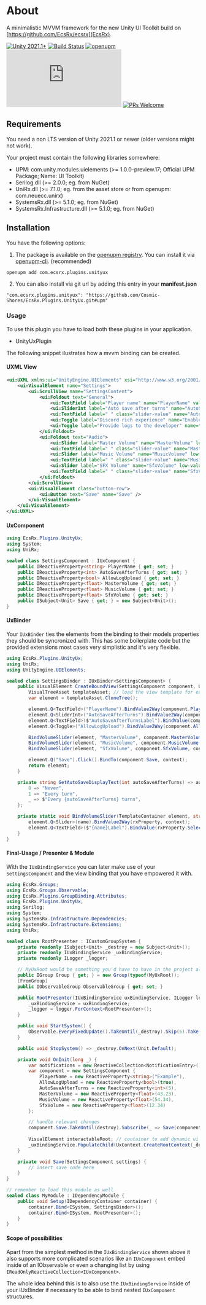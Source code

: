 # About
A minimalistic MVVM framework for the new Unity UI Toolkit build on [https://github.com/EcsRx/ecsrx](EcsRx).

[![Unity 2021.1+](https://img.shields.io/badge/unity-2021.1%2B-blue.svg)](https://unity3d.com/get-unity/download)
[![Build Status](https://github.com/Cosmic-Shores/EcsRx.Plugins.UnityUx/actions/workflows/publish.yml/badge.svg)](https://github.com/Cosmic-Shores/EcsRx.Plugins.UnityUx/actions)
[![openupm](https://img.shields.io/npm/v/com.ecsrx.plugins.unityux?label=openupm&registry_uri=https://package.openupm.com)](https://openupm.com/packages/com.ecsrx.plugins.unityux/)
[![License](https://badgen.net/github/license/Naereen/Strapdown.js)](https://github.com/Cosmic-Shores/EcsRx.Plugins.UnityUx/blob/main/LICENSE)
[![PRs Welcome](https://img.shields.io/badge/PRs-welcome-brightgreen.svg?style=flat-square)](http://makeapullrequest.com)

## Requirements
You need a non LTS version of Unity 2021.1 or newer (older versions might not work).

Your project must contain the following libraries somewhere:
- UPM: com.unity.modules.uielements (>= 1.0.0-preview.17; Official UPM Package; Name: UI Toolkit)
- Serilog.dll (>= 2.0.0; eg. from NuGet)
- UniRx.dll (>= 7.1.0; eg. from the asset store or from openupm: com.neuecc.unirx)
- SystemsRx.dll (>= 5.1.0; eg. from NuGet)
- SystemsRx.Infrastructure.dll (>= 5.1.0; eg. from NuGet)

## Installation
You have the following options:
1. The package is available on the [openupm registry](https://openupm.com). You can install it via [openupm-cli](https://github.com/openupm/openupm-cli). (recommended)
```
openupm add com.ecsrx.plugins.unityux
```
2. You can also install via git url by adding this entry in your **manifest.json**
```
"com.ecsrx.plugins.unityux": "https://github.com/Cosmic-Shores/EcsRx.Plugins.UnityUx.git#upm"
```

### Usage
To use this plugin you have to load both these plugins in your application.
- UnityUxPlugin

The following snippet ilustrates how a mvvm binding can be created.

#### UXML View
```xml
<ui:UXML xmlns:ui="UnityEngine.UIElements" xsi="http://www.w3.org/2001/XMLSchema-instance" engine="UnityEngine.UIElements" noNamespaceSchemaLocation="../../../../UIElementsSchema/UIElements.xsd" editor-extension-mode="False">
    <ui:VisualElement name="Settings">
        <ui:ScrollView name="SettingsContent">
            <ui:Foldout text="General">
                <ui:TextField label="Player name" name="PlayerName" value="" />
                <ui:SliderInt label="Auto save after turns" name="AutoSaveAfterTurns" low-value="0" high-value="10" page-size="1" value="1" />
                <ui:TextField label=" " class="slider-value" name="AutoSaveAfterTurnsLabel" value="1" />
                <ui:Toggle label="Discord rich experience" name="EnableDiscordRichExperience" />
                <ui:Toggle label="Provide logs to the developer" name="AllowLogUpload" />
            </ui:Foldout>
            <ui:Foldout text="Audio">
                <ui:Slider label="Master Volume" name="MasterVolume" low-value="0" high-value="100" page-size="1" value="100" />
                <ui:TextField label=" " class="slider-value" name="MasterVolumeLabel" value="100%" />
                <ui:Slider label="Music Volume" name="MusicVolume" low-value="0" high-value="100" page-size="1" value="100" />
                <ui:TextField label=" " class="slider-value" name="MusicVolumeLabel" value="100%" />
                <ui:Slider label="SFX Volume" name="SfxVolume" low-value="0" high-value="100" page-size="1" value="100" />
                <ui:TextField label=" " class="slider-value" name="SfxVolumeLabel" value="100%" />
            </ui:Foldout>
        </ui:ScrollView>
        <ui:VisualElement class="button-row">
            <ui:Button text="Save" name="Save" />
        </ui:VisualElement>
    </ui:VisualElement>
</ui:UXML>
```

#### UxComponent
```cs
using EcsRx.Plugins.UnityUx;
using System;
using UniRx;

sealed class SettingsComponent : IUxComponent {
    public IReactiveProperty<string> PlayerName { get; set; }
    public IReactiveProperty<int> AutoSaveAfterTurns { get; set; }
    public IReactiveProperty<bool> AllowLogUpload { get; set; }
    public IReactiveProperty<float> MasterVolume { get; set; }
    public IReactiveProperty<float> MusicVolume { get; set; }
    public IReactiveProperty<float> SfxVolume { get; set; }
    public ISubject<Unit> Save { get; } = new Subject<Unit>();
}
```

#### UxBinder
Your `IUxBinder` ties the elements from the binding to their models properties they should be syncronized with.
This has some boilerplate code but the provided extensions most cases very simplistic and it's very flexible.

```cs
using EcsRx.Plugins.UnityUx;
using UniRx;
using UnityEngine.UIElements;

sealed class SettingsBinder : IUxBinder<SettingsComponent> {
    public VisualElement CreateBoundView(SettingsComponent component, UxContext context) {
        VisualTreeAsset templateAsset; // load the view template for example by using unity addressables
        var element = templateAsset.CloneTree();

        element.Q<TextField>("PlayerName").BindValue2Way(component.PlayerName, context);
        element.Q<SliderInt>("AutoSaveAfterTurns").BindValue2Way(component.AutoSaveAfterTurns, context);
        element.Q<TextField>($"AutoSaveAfterTurnsLabel").BindValue(component.AutoSaveAfterTurns.Select(GetAutoSaveDisplayText).TakeUntil(context));
        element.Q<Toggle>("AllowLogUpload").BindValue2Way(component.AllowLogUpload, context);

        BindVolumeSlider(element, "MasterVolume", component.MasterVolume, context);
        BindVolumeSlider(element, "MusicVolume", component.MusicVolume, context);
        BindVolumeSlider(element, "SfxVolume", component.SfxVolume, context);

        element.Q("Save").Click().BindTo(component.Save, context);
        return element;
    }

    private string GetAutoSaveDisplayText(int autoSaveAfterTurns) => autoSaveAfterTurns switch {
        0 => "Never",
        1 => "Every turn",
        _ => $"Every {autoSaveAfterTurns} turns",
    };

    private static void BindVolumeSlider(TemplateContainer element, string name, IReactiveProperty<float> rxProperty, UxContext context) {
        element.Q<Slider>(name).BindValue2Way(rxProperty, context);
        element.Q<TextField>($"{name}Label").BindValue(rxProperty.Select(value => $"{value:F1}%").TakeUntil(context));
    }
}
```

#### Final-Usage / Presenter & Module
With the `IUxBindingService` you can later make use of your `SettingsComponent` and the view binding that you have empowered it with.

```cs
using EcsRx.Groups;
using EcsRx.Groups.Observable;
using EcsRx.Plugins.GroupBinding.Attributes;
using EcsRx.Plugins.UnityUx;
using Serilog;
using System;
using SystemsRx.Infrastructure.Dependencies;
using SystemsRx.Infrastructure.Extensions;
using UniRx;

sealed class RootPresenter : ICustomGroupSystem {
    private readonly ISubject<Unit> _destroy = new Subject<Unit>();
    private readonly IUxBindingService _uxBindingService;
    private readonly ILogger _logger;

    // MyUxRoot would be something you'd have to have in the project already - see EcsRx docs for reference
    public IGroup Group { get; } = new Group(typeof(MyUxRoot));
    [FromGroup]
    public IObservableGroup ObservableGroup { get; set; }

    public RootPresenter(IUxBindingService uxBindingService, ILogger logger) {
        _uxBindingService = uxBindingService;
        _logger = logger.ForContext<RootPresenter>();
    }

    public void StartSystem() {
        Observable.EveryFixedUpdate().TakeUntil(_destroy).Skip(5).Take(1).Subscribe(OnInit);
    }

    public void StopSystem() => _destroy.OnNext(Unit.Default);

    private void OnInit(long _) {
        var notifications = new ReactiveCollection<NotificationEntry>();
        var component = new SettingsComponent {
            PlayerName = new ReactiveProperty<string>("Example"),
            AllowLogUpload = new ReactiveProperty<bool>(true),
            AutoSaveAfterTurns = new ReactiveProperty<int>(5),
            MasterVolume = new ReactiveProperty<float>(43.23),
            MusicVolume = new ReactiveProperty<float>(54.34),
            SfxVolume = new ReactiveProperty<float>(12.34)
        };

        // handle relevant changes
        component.Save.TakeUntil(destroy).Subscribe(_ => Save(component));
        
        VisualElement interactableRoot; // container to add dynamic ui onto
        _uxBindingService.PopulateChild(UxContext.CreateRootContext(_destroy, _logger), interactableRoot, component);
    }

    private void Save(SettingsComponent settings) {
        // insert save code here
    }
}

// remember to load this module as well
sealed class MyModule : IDependencyModule {
    public void Setup(IDependencyContainer container) {
        container.Bind<ISystem, SettingsBinder>();
        container.Bind<ISystem, RootPresenter>();
    }
}
```

#### Scope of possibilities
Apart from the simplest method in the `IUxBindingService` shown above it also supports more complicated scenarios like an `IUxComponent` embed inside of an IObservable or even a changing list by using `IReadOnlyReactiveCollection<IUxComponent>`.

The whole idea behind this is to also use the `IUxBindingService` inside of your IUxBinder if necessary to be able to bind nested `IUxComponent` structures.
